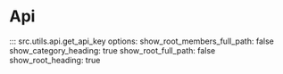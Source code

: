 # Api

::: src.utils.api.get_api_key
    options:
        show_root_members_full_path: false
        show_category_heading: true
        show_root_full_path: false
        show_root_heading: true
